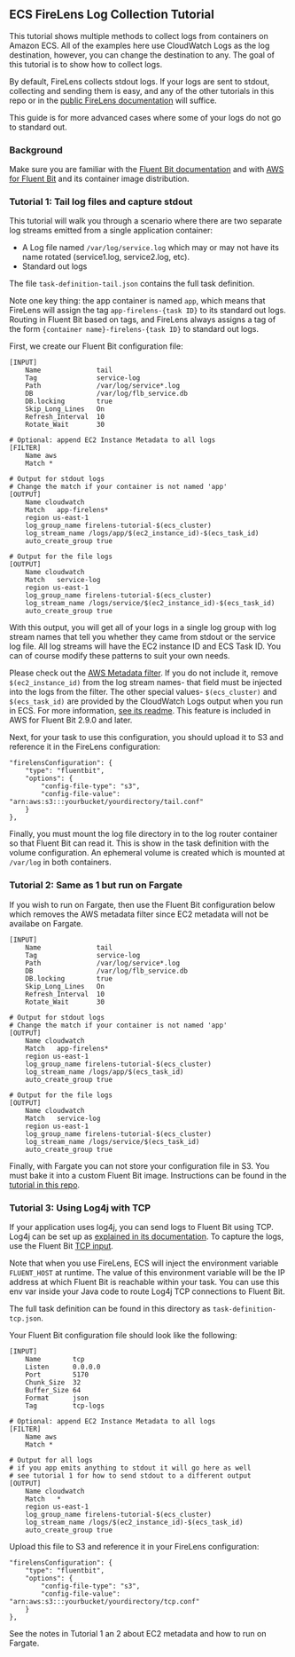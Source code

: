 ## ECS FireLens Log Collection Tutorial

This tutorial shows multiple methods to collect logs from containers on Amazon ECS. All of the examples here use CloudWatch Logs as the log destination, however, you can change the destination to any. The goal of this tutorial is to show how to collect logs.

By default, FireLens collects stdout logs. If your logs are sent to stdout, collecting and sending them is easy, and any of the other tutorials in this repo or in the [public FireLens documentation](https://docs.aws.amazon.com/AmazonECS/latest/developerguide/using_firelens.html) will suffice.

This guide is for more advanced cases where some of your logs do not go to standard out.

### Background

Make sure you are familiar with the [Fluent Bit documentation](https://docs.fluentbit.io/manual/) and with [AWS for Fluent Bit](https://github.com/aws/aws-for-fluent-bit) and its container image distribution.

### Tutorial 1: Tail log files and capture stdout

This tutorial will walk you through a scenario where there are two separate log streams emitted from a single application container:
- A Log file named `/var/log/service.log` which may or may not have its name rotated (service1.log, service2.log, etc).
- Standard out logs

The file `task-definition-tail.json` contains the full task definition.

Note one key thing: the app container is named `app`, which means that FireLens will assign the tag `app-firelens-{task ID}` to its standard out logs. Routing in Fluent Bit based on tags, and FireLens always assigns a tag of the form `{container name}-firelens-{task ID}` to standard out logs.

First, we create our Fluent Bit configuration file:

```
[INPUT]
    Name              tail
    Tag               service-log
    Path              /var/log/service*.log
    DB                /var/log/flb_service.db
    DB.locking        true
    Skip_Long_Lines   On
    Refresh_Interval  10
    Rotate_Wait       30

# Optional: append EC2 Instance Metadata to all logs
[FILTER]
    Name aws
    Match *

# Output for stdout logs
# Change the match if your container is not named 'app'
[OUTPUT]
    Name cloudwatch
    Match   app-firelens*
    region us-east-1
    log_group_name firelens-tutorial-$(ecs_cluster)
    log_stream_name /logs/app/$(ec2_instance_id)-$(ecs_task_id)
    auto_create_group true

# Output for the file logs
[OUTPUT]
    Name cloudwatch
    Match   service-log
    region us-east-1
    log_group_name firelens-tutorial-$(ecs_cluster)
    log_stream_name /logs/service/$(ec2_instance_id)-$(ecs_task_id)
    auto_create_group true
```

With this output, you will get all of your logs in a single log group with log stream names that tell you whether they came from stdout or the service log file. All log streams will have the EC2 instance ID and ECS Task ID. You can of course modify these patterns to suit your own needs.

Please check out the [AWS Metadata filter](https://docs.fluentbit.io/manual/pipeline/filters/aws-metadata). If you do not include it, remove `$(ec2_instance_id)` from the log stream names- that field must be injected into the logs from the filter. The other special values- `$(ecs_cluster)` and `$(ecs_task_id)` are provided by the CloudWatch Logs output when you run in ECS. For more information, [see its readme](https://github.com/aws/amazon-cloudwatch-logs-for-fluent-bit). This feature is included in AWS for Fluent Bit 2.9.0 and later.

Next, for your task to use this configuration, you should upload it to S3 and reference it in the FireLens configuration:
```
"firelensConfiguration": {
	"type": "fluentbit",
	"options": {
		"config-file-type": "s3",
		"config-file-value": "arn:aws:s3:::yourbucket/yourdirectory/tail.conf"
	}
},
```

Finally, you must mount the log file directory in to the log router container so that Fluent Bit can read it. This is show in the task definition with the volume configuration. An ephemeral volume is created which is mounted at `/var/log` in both containers.


### Tutorial 2: Same as 1 but run on Fargate

If you wish to run on Fargate, then use the Fluent Bit configuration below which removes the AWS metadata filter since EC2 metadata will not be availabe on Fargate.

```
[INPUT]
    Name              tail
    Tag               service-log
    Path              /var/log/service*.log
    DB                /var/log/flb_service.db
    DB.locking        true
    Skip_Long_Lines   On
    Refresh_Interval  10
    Rotate_Wait       30

# Output for stdout logs
# Change the match if your container is not named 'app'
[OUTPUT]
    Name cloudwatch
    Match   app-firelens*
    region us-east-1
    log_group_name firelens-tutorial-$(ecs_cluster)
    log_stream_name /logs/app/$(ecs_task_id)
    auto_create_group true

# Output for the file logs
[OUTPUT]
    Name cloudwatch
    Match   service-log
    region us-east-1
    log_group_name firelens-tutorial-$(ecs_cluster)
    log_stream_name /logs/service/$(ecs_task_id)
    auto_create_group true
```

Finally, with Fargate you can not store your configuration file in S3. You must bake it into a custom Fluent Bit image. Instructions can be found in the [tutorial in this repo](https://github.com/aws-samples/amazon-ecs-firelens-examples/tree/mainline/examples/fluent-bit/config-file-type-file).

### Tutorial 3: Using Log4j with TCP

If your application uses log4j, you can send logs to Fluent Bit using TCP. Log4j can be set up as [explained in its documentation](https://logging.apache.org/log4j/2.x/manual/cloud.html). To capture the logs, use the Fluent Bit [TCP input](https://docs.fluentbit.io/manual/pipeline/inputs/tcp).

Note that when you use FireLens, ECS will inject the environment variable `FLUENT_HOST` at runtime. The value of this environment variable will be the IP address at which Fluent Bit is reachable within your task. You can use this env var inside your Java code to route Log4j TCP connections to Fluent Bit.

The full task definition can be found in this directory as `task-definition-tcp.json`.

Your Fluent Bit configuration file should look like the following:

```
[INPUT]
    Name        tcp
    Listen      0.0.0.0
    Port        5170
    Chunk_Size  32
    Buffer_Size 64
    Format      json
	Tag         tcp-logs

# Optional: append EC2 Instance Metadata to all logs
[FILTER]
    Name aws
    Match *

# Output for all logs
# if you app emits anything to stdout it will go here as well
# see tutorial 1 for how to send stdout to a different output
[OUTPUT]
    Name cloudwatch
    Match   *
    region us-east-1
    log_group_name firelens-tutorial-$(ecs_cluster)
    log_stream_name /logs/$(ec2_instance_id)-$(ecs_task_id)
    auto_create_group true
```

Upload this file to S3 and reference it in your FireLens configuration:
```
"firelensConfiguration": {
	"type": "fluentbit",
	"options": {
		"config-file-type": "s3",
		"config-file-value": "arn:aws:s3:::yourbucket/yourdirectory/tcp.conf"
	}
},
```

See the notes in Tutorial 1 an 2 about EC2 metadata and how to run on Fargate.
